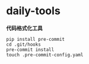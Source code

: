 # daily-tools
**代码格式化工具**
```
pip install pre-commit
cd .git/hooks
pre-commit install
touch .pre-commit-config.yaml
```
